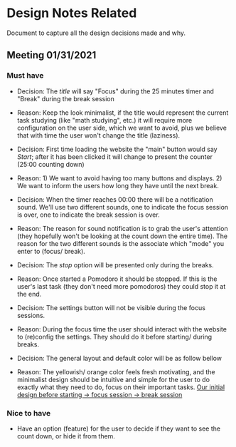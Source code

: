 # Design Notes Related

Document to capture all the design decisions made and why.

## Meeting 01/31/2021
### Must have
- Decision: The *title* will say "Focus" during the 25 minutes timer and "Break" during the break session
- Reason: Keep the look minimalist, if the title would represent the current task studying (like "math studying", etc.) it will require more configuration on the user side, which we want to avoid, plus we believe that with time the user won't change the title (laziness).

- Decision: First time loading the website the "main" button would say *Start*; after it has been clicked it will change to present the counter (25:00 counting down)
- Reason: 1) We want to avoid having too many buttons and displays. 2) We want to inform the users how long they have until the next break.

- Decision: When the timer reaches 00:00 there will be a notification sound. We'll use two different sounds, one to indicate the focus session is over, one to indicate the break session is over.
- Reason: The reason for sound notification is to grab the user's attention (they hopefully won't be looking at the count down the entire time). The reason for the two different sounds is the associate which "mode" you enter to (focus/ break).

- Decision: The *stop* option will be presented only during the breaks.
- Reason: Once started a Pomodoro it should be stopped. If this is the user's last task (they don't need more pomodoros) they could stop it at the end.

- Decision: The settings button will not be visible during the focus sessions.
- Reason: During the focus time the user should interact with the website to (re)config the settings. They should do it before starting/ during breaks.

- Decision: The general layout and default color will be as follow bellow
- Reason: The yellowish/ orange color feels fresh motivating, and the minimalist design should be intuitive and simple for the user to do exactly what they need to do, focus on their important tasks.
[Our initial design before starting -> focus session -> break session](./imgs/initDesign.png)


### Nice to have
- Have an option (feature) for the user to decide if they want to see the count down, or hide it from them.